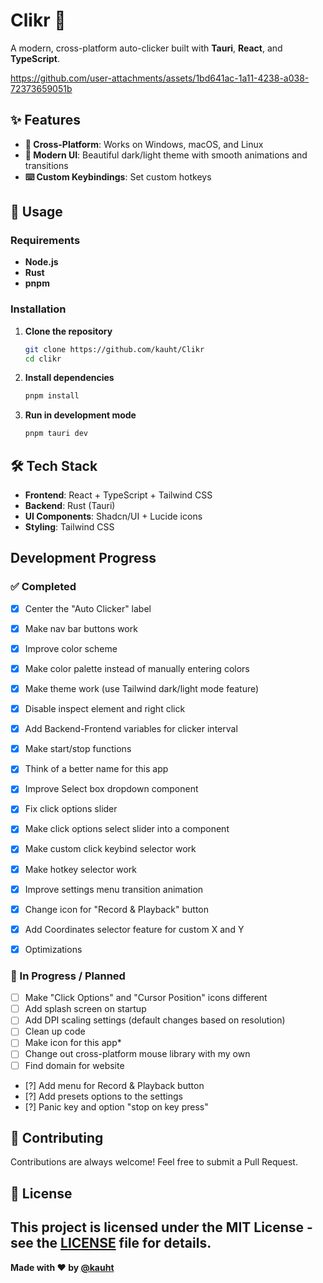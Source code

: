 # Clikr 🗿

A modern, cross-platform auto-clicker built with **Tauri**, **React**, and **TypeScript**.

https://github.com/user-attachments/assets/1bd641ac-1a11-4238-a038-72373659051b


## ✨ Features

- **📱 Cross-Platform**: Works on Windows, macOS, and Linux
- **🎨 Modern UI**: Beautiful dark/light theme with smooth animations and transitions
- **⌨️ Custom Keybindings**: Set custom hotkeys


## 🐧 Usage

### Requirements

- **Node.js**
- **Rust**
- **pnpm**

### Installation

1. **Clone the repository**
   ```bash
   git clone https://github.com/kauht/Clikr
   cd clikr
   ```

2. **Install dependencies**
   ```bash
   pnpm install
   ```

3. **Run in development mode**
   ```bash
   pnpm tauri dev
   ```


## 🛠️ Tech Stack

- **Frontend**: React + TypeScript + Tailwind CSS
- **Backend**: Rust (Tauri)
- **UI Components**: Shadcn/UI + Lucide icons
- **Styling**: Tailwind CSS

## Development Progress

### ✅ Completed

- [x] Center the "Auto Clicker" label
- [x] Make nav bar buttons work
- [x] Improve color scheme
- [x] Make color palette instead of manually entering colors 
- [x] Make theme work (use Tailwind dark/light mode feature)
- [x] Disable inspect element and right click
- [x] Add Backend-Frontend variables for clicker interval
- [x] Make start/stop functions
- [x] Think of a better name for this app
- [x] Improve Select box dropdown component
- [x] Fix click options slider
- [x] Make click options select slider into a component
- [x] Make custom click keybind selector work
- [x] Make hotkey selector work
- [x] Improve settings menu transition animation
- [x] Change icon for "Record & Playback" button
- [x] Add Coordinates selector feature for custom X and Y
- [x] Optimizations


### 🚧 In Progress / Planned

- [ ] Make "Click Options" and "Cursor Position" icons different
- [ ] Add splash screen on startup
- [ ] Add DPI scaling settings (default changes based on resolution)
- [ ] Clean up code
- [ ] Make icon for this app*
- [ ] Change out cross-platform mouse library with my own
- [ ] Find domain for website
- [?] Add menu for Record & Playback button
- [?] Add presets options to the settings
- [?] Panic key and option "stop on key press"

## 🤝 Contributing

Contributions are always welcome! Feel free to submit a Pull Request.

## 📄 License

This project is licensed under the MIT License - see the [LICENSE](LICENSE) file for details.
---

**Made with ❤️ by [@kauht](https://discord.gg/WVMHUgrgeH)**
